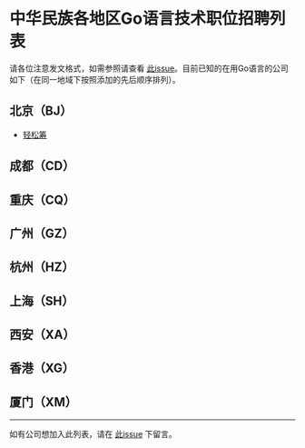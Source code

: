 # 中华民族各地区Go语言技术职位招聘列表


请各位注意发文格式，如需参照请查看 [此issue](https://github.com/GoHackers/jobs/issues/2)。目前已知的在用Go语言的公司如下（在同一地域下按照添加的先后顺序排列）。

## 北京（BJ）
- [轻松筹](https://www.qschou.com)

## 成都（CD）

## 重庆（CQ）

## 广州（GZ）

## 杭州（HZ）

## 上海（SH）

## 西安（XA）

## 香港（XG）

## 厦门（XM）

---------------

如有公司想加入此列表，请在 [此issue](https://github.com/GoHackers/jobs/issues/1) 下留言。

